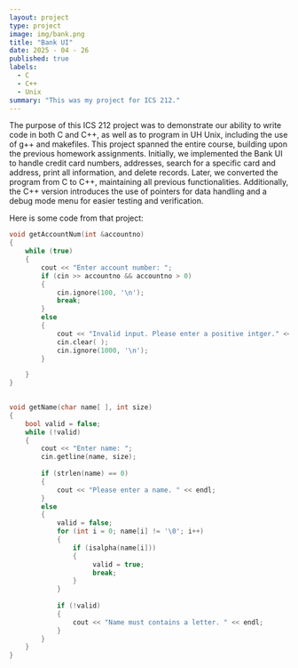```yaml
---
layout: project
type: project
image: img/bank.png
title: "Bank UI"
date: 2025 - 04 - 26
published: true
labels:
  - C
  - C++
  - Unix
summary: "This was my project for ICS 212."
---
```


The purpose of this ICS 212 project was to demonstrate our ability to write code in both C and C++, as well as to program in UH Unix, including the use of g++ and makefiles. This project spanned the entire course, building upon the previous homework assignments. Initially, we implemented the Bank UI to handle credit card numbers, addresses, search for a specific card and address, print all information, and delete records. Later, we converted the program from C to C++, maintaining all previous functionalities. Additionally, the C++ version introduces the use of pointers for data handling and a debug mode menu for easier testing and verification.


Here is some code from that project:

```cpp
void getAccountNum(int &accountno)
{
    while (true)
    {
        cout << "Enter account number: ";
        if (cin >> accountno && accountno > 0)
        {
            cin.ignore(100, '\n'); 
            break;
        }
        else
        {
            cout << "Invalid input. Please enter a positive intger." << endl;
            cin.clear( );
            cin.ignore(1000, '\n');
        }

    }
}
 

void getName(char name[ ], int size)
{
    bool valid = false;
    while (!valid)
    {
        cout << "Enter name: ";
        cin.getline(name, size);
        
        if (strlen(name) == 0)
        {
            cout << "Please enter a name. " << endl;
        } 
        else
        {
            valid = false;
            for (int i = 0; name[i] != '\0'; i++)
            {
                if (isalpha(name[i])) 
                {
                     valid = true;
                     break; 
                }
            }
         
            if (!valid)
            {
                cout << "Name must contains a letter. " << endl;
            }
        }
    }
}
```
